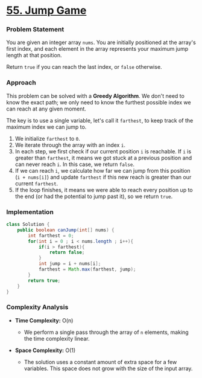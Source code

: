 # <a href="https://leetcode.com/problems/jump-game/" target="_blank">55. Jump Game</a>

### Problem Statement
You are given an integer array `nums`. You are initially positioned at the array's first index, and each element in the array represents your maximum jump length at that position.

Return `true` if you can reach the last index, or `false` otherwise.

### Approach
This problem can be solved with a **Greedy Algorithm**. We don't need to know the exact path; we only need to know the furthest possible index we can reach at any given moment.

The key is to use a single variable, let's call it `farthest`, to keep track of the maximum index we can jump to.

1.  We initialize `farthest` to `0`.
2.  We iterate through the array with an index `i`.
3.  In each step, we first check if our current position `i` is reachable. If `i` is greater than `farthest`, it means we got stuck at a previous position and can never reach `i`. In this case, we return `false`.
4.  If we can reach `i`, we calculate how far we can jump from this position (`i + nums[i]`) and update `farthest` if this new reach is greater than our current `farthest`.
5.  If the loop finishes, it means we were able to reach every position up to the end (or had the potential to jump past it), so we return `true`.

### Implementation
```java
class Solution {
    public boolean canJump(int[] nums) {
        int farthest = 0;
        for(int i = 0 ; i < nums.length ; i++){
            if(i > farthest){
                return false;
            }
            int jump = i + nums[i];
            farthest = Math.max(farthest, jump);
        }
        return true;
    }
}
``` 

### Complexity Analysis
- **Time Complexity:** O(n)
  - We perform a single pass through the array of `n` elements, making the time complexity linear.

- **Space Complexity:** O(1)
  - The solution uses a constant amount of extra space for a few variables. This space does not grow with the size of the input array.

